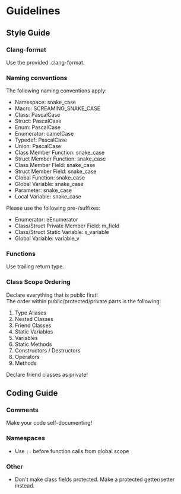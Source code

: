 # Guidelines

## Style Guide

### Clang-format

Use the provided .clang-format.

### Naming conventions

The following naming conventions apply:

- Namespace: snake_case
- Macro: SCREAMING_SNAKE_CASE
- Class: PascalCase
- Struct: PascalCase
- Enum: PascalCase
- Enumerator: camelCase
- Typedef: PascalCase
- Union: PascalCase
- Class Member Function: snake_case
- Struct Member Function: snake_case
- Class Member Field: snake_case
- Struct Member Field: snake_case
- Global Function: snake_case
- Global Variable: snake_case
- Parameter: snake_case
- Local Variable: snake_case

Please use the following pre-/suffixes:

- Enumerator: eEnumerator
- Class/Struct Private Member Field: m_field
- Class/Struct Static Variable: s_variable
- Global Variable: variable_v

### Functions

Use trailing return type.

### Class Scope Ordering

Declare everything that is public first!  
The order within public/protected/private parts is the following:

1. Type Aliases
2. Nested Classes
3. Friend Classes
4. Static Variables
5. Variables
6. Static Methods
7. Constructors / Destructors
8. Operators
9. Methods

Declare friend classes as private!

## Coding Guide

### Comments

Make your code self-documenting!

### Namespaces

-   Use `::` before function calls from global scope

### Other

- Don't make class fields protected. Make a protected getter/setter instead.
